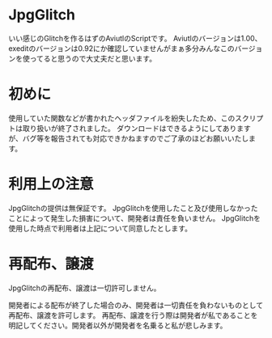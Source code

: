 # JpgGlitch
いい感じのGlitchを作るはずのAviutlのScriptです。
Aviutlのバージョンは1.00、exeditのバージョンは0.92にか確認していませんがまぁ多分みんなこのバージョンを使ってると思うので大丈夫だと思います。

# 初めに
使用していた関数などが書かれたヘッダファイルを紛失したため、このスクリプトは取り扱いが終了されました。
ダウンロードはできるようにしてありますが、バグ等を報告されても対応できかねますのでご了承のほどお願いいたします。

# 利用上の注意

JpgGlitchの提供は無保証です。 JpgGlitchを使用したこと及び使用しなかったことによって発生した損害について、開発者は責任を負いません。
JpgGlitchを使用した時点で利用者は上記について同意したとします。


# 再配布、譲渡

JpgGlitchの再配布、譲渡は一切許可しません。

開発者による配布が終了した場合のみ、開発者は一切責任を負わないものとして再配布、譲渡を許可します。 
再配布、譲渡を行う際は開発者が私であることを明記してください。開発者以外が開発者を名乗ると私が悲しみます。
